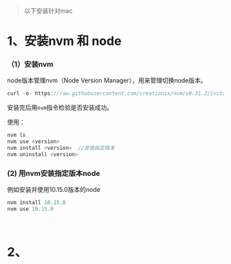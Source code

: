>以下安装针对mac

# 1、安装nvm 和 node

### （1）安装nvm
node版本管理nvm（Node Version Manager），用来管理切换node版本。

```js
curl -o- https://raw.githubusercontent.com/creationix/nvm/v0.31.2/install.sh | bash
```
安装完后用`nvm`指令检验是否安装成功。

使用：
```js
nvm ls
nvm use <version> 
nvm install <version>  //安装指定版本
nvm uninstall <version>
```

### (2) 用nvm安装指定版本node

例如安装并使用10.15.0版本的node

```js
nvm install 10.15.0
nvm use 10.15.0
```

<br>

# 2、
